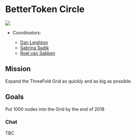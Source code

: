 # BetterToken Circle

![](/img/farmer.png)

- Coordinators:

   - [Dan Leighton](/contributors/tftech/Dan_Leighton.md)
   - [Sabrina Sadik](/contributors/tftech/sabrina_sadik.md)
   - [Roel van Sabben](/contributors/tftech/Roel_van_Sabben.md)


## Mission

Expand the ThreeFold Grid as quickly and as big as possible.

## Goals

Put 1000 nodes into the Grid by the end of 2018

### Chat

TBC
   